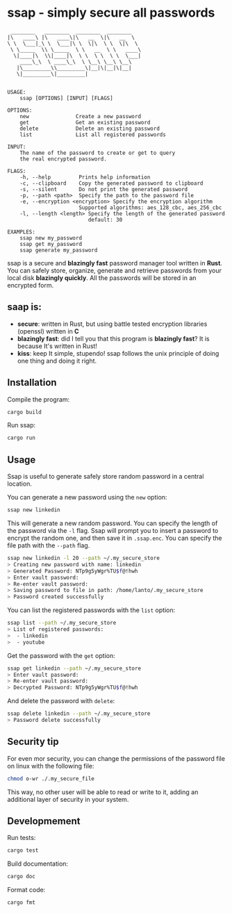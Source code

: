 # ssap - simply secure all passwords

```
 ________   ________  ________  ________
|\   ____\ |\   ____\|\   __  \|\   __  \
\ \  \___|_\ \  \___|\ \  \|\  \ \  \|\  \
 \ \_____  \\ \_____  \ \   __  \ \   ____\
  \|____|\  \\|____|\  \ \  \ \  \ \  \___|
    ____\_\  \ ____\_\  \ \__\ \__\ \__\
   |\_________\\_________\|__|\|__|\|__|
   \|_________\|_________|


USAGE:
    ssap [OPTIONS] [INPUT] [FLAGS]

OPTIONS:
    new               Create a new password
    get               Get an existing password
    delete            Delete an existing password
    list              List all registered passwords

INPUT:
    The name of the password to create or get to query
    the real encrypted password.

FLAGS:
    -h, --help         Prints help information
    -c, --clipboard    Copy the generated password to clipboard
    -s, --silent       Do not print the generated password
    -p, --path <path>  Specify the path to the password file
    -e, --encryption <encryption> Specify the encryption algorithm
                       Supported algorithms: aes_128_cbc, aes_256_cbc
    -l, --length <length> Specify the length of the generated password
                          default: 30

EXAMPLES:
    ssap new my_password
    ssap get my_password
    ssap generate my_password
```

ssap is a secure and **blazingly fast** password manager tool written in **Rust**.
You can safely store, organize, generate and retrieve passwords from your
local disk **blazingly quickly**. All the passwords will be stored in an encrypted form.

## saap is:

- **secure**: written in Rust, but using battle tested encryption libraries (openssl) written in **C**
- **blazingly fast**: did I tell you that this program is **blazingly fast**? It is because It's written in Rust!
- **kiss**: keep It simple, stupendo! ssap follows the unix principle of doing one thing and doing it right.

## Installation
Compile the program:
```bash
cargo build
```
Run ssap:
```bash
cargo run
```

## Usage
Ssap is useful to generate safely store random password in a central location.

You can generate a new password using the `new` option:
```bash
ssap new linkedin
```
This will generate a new random password. You can specify the length of the password
via the `-l` flag. Ssap will prompt you to insert a password to encrypt the random
one, and then save it in `.ssap.enc`. You can specify the file path with the `--path` flag.
```bash
ssap new linkedin -l 20 --path ~/.my_secure_store
> Creating new password with name: linkedin
> Generated Password: NTp9g5yWgr%TU$f@!hwh
> Enter vault password:
> Re-enter vault password:
> Saving password to file in path: /home/lanto/.my_secure_store
> Password created successfully
```
You can list the registered passwords with the `list` option:
```bash
ssap list --path ~/.my_secure_store
> List of registered passwords:
>  - linkedin
>  - youtube
```
Get the password with the `get` option:
```bash
ssap get linkedin --path ~/.my_secure_store
> Enter vault password:
> Re-enter vault password:
> Decrypted Password: NTp9g5yWgr%TU$f@!hwh
```
And delete the password with `delete`:
```bash
ssap delete linkedin --path ~/.my_secure_store
> Password delete successfully
```

## Security tip
For even mor security, you can change the permissions of the password file
on linux with the following file:
```bash
chmod o-wr ./.my_secure_file
```
This way, no other user will be able to read or write to it, adding an
additional layer of security in your system.

## Developmement
Run tests:
```bash
cargo test
```
Build documentation:
```bash
cargo doc
```
Format code:
```bash
cargo fmt
```
